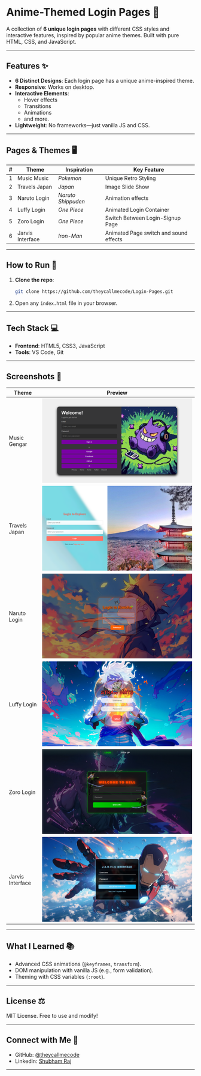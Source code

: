 # **Anime-Themed Login Pages** 🎌  

A collection of **6 unique login pages** with different CSS styles and interactive features, inspired by popular anime themes. Built with pure HTML, CSS, and JavaScript.  

---

## **Features** ✨  
- **6 Distinct Designs**: Each login page has a unique anime-inspired theme.  
- **Responsive**: Works on desktop.  
- **Interactive Elements**:  
  - Hover effects
  - Transitions
  - Animations
  - and more.
- **Lightweight**: No frameworks—just vanilla JS and CSS.  

---

## **Pages & Themes** 🖥️  
| # | Theme | Inspiration | Key Feature |  
|---|-------|-------------------|-------------|  
| 1 | Music Music | *Pokemon* | Unique Retro Styling |  
| 2 | Travels Japan | *Japan* | Image Slide Show |  
| 3 | Naruto Login | *Naruto Shippuden* | Animation effects |  
| 4 | Luffy Login | *One Piece* | Animated Login Container |  
| 5 | Zoro Login | *One Piece* | Switch Between Login-Signup Page |  
| 6 | Jarvis Interface | *Iron-Man* | Animated Page switch and sound effects |  

---

## **How to Run** 🚀  
1. **Clone the repo**:  
   ```bash  
   git clone https://github.com/theycallmecode/Login-Pages.git 
   ```  
2. Open any `index.html` file in your browser.

---

## **Tech Stack** 💻  
- **Frontend**: HTML5, CSS3, JavaScript  
- **Tools**: VS Code, Git  

---

## **Screenshots** 📸  
| Theme | Preview |  
|-------|---------|  
| Music Gengar | ![Music Gengar](./assets/screenshots/screenshot1.png) |  
| Travels Japan | ![Travels](./assets/screenshots/screenshot2.png) |  
| Naruto Login | ![Naruto](./assets/screenshots/screenshot3.png) |
| Luffy Login | ![Luffy](./assets/screenshots/screenshot4.png) |
| Zoro Login | ![Zoro](./assets/screenshots/screenshot5.png) |
| Jarvis Interface | ![Jarvis](./assets/screenshots/screenshot6.png) |

---

## **What I Learned** 📚  
- Advanced CSS animations (`@keyframes`, `transform`).  
- DOM manipulation with vanilla JS (e.g., form validation).  
- Theming with CSS variables (`:root`).  

---

## **License** ⚖️  
MIT License. Free to use and modify!  

---

## **Connect with Me** 🌟  
- GitHub: [@theycallmecode](https://github.com/theycallmecode)  
- Linkedin: [Shubham Raj](www.linkedin.com/in/shubham-raj-1a11aa332)  

---